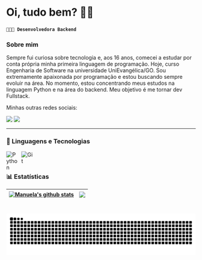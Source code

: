 # Oi, tudo bem? 👋🏻

**`👩🏻‍💻 Desenvolvedora Backend`**

### Sobre mim

Sempre fui curiosa sobre tecnologia e, aos 16 anos, comecei a estudar por conta própria minha primeira linguagem de programação. Hoje, curso Engenharia de Software na universidade UniEvangélica/GO. Sou extremamente apaixonada por programação e estou buscando sempre evoluir na área. No momento, estou concentrando meus estudos na linguagem Python e na área do backend. Meu objetivo é me tornar dev Fullstack.

Minhas outras redes sociais:

<div> 
    <a href="https://www.linkedin.com/in/manuelatrindade/" target="_blank"><img src="https://img.shields.io/badge/-LinkedIn-%230077B5?style=for-the-badge&logo=linkedin&logoColor=white" target="_blank"></a> 
  <a href="https://www.instagram.com/peach.ymn/" target="_blank"><img src="https://img.shields.io/badge/-Instagram-%23E4405F?style=for-the-badge&logo=instagram&logoColor=white" target="_blank"></a>
</div>

---

### 🤖 Linguagens e Tecnologias

<img 
    align="left" 
    alt="Python" 
    title="Python"
    width="30px" 
    style="padding-right: 10px;" 
    src="https://cdn.jsdelivr.net/gh/devicons/devicon@latest/icons/python/python-original.svg" 
/>
<img 
    align="left" 
    alt="Git" 
    title="Git"
    width="30px" 
    style="padding-right: 10px;" 
    src="https://cdn.jsdelivr.net/gh/devicons/devicon@latest/icons/git/git-original.svg" 
/>
<br/>
<br/>

### 📊 Estatísticas

| <a href="https://github-readme-stats.vercel.app/api?username=manuelaft&show_icons=true&theme=dracula&include_all_commits=true&locale=pt-br"><img align="center" src="https://github-readme-stats.vercel.app/api?username=manuelaft&show_icons=true&include_all_commits=true&theme=dracula&hide_border=true" alt="Manuela's github stats" /></a> | <a href="https://github.com/manuelaft/github-readme-stats"><img align="center" src="https://github-readme-stats.vercel.app/api/top-langs/?username=manuelaft&layout=compact&theme=dracula&hide_border=true" /></a> |
| ------------- | ------------- |

#

<picture align="center">
  <source media="(prefers-color-scheme: dark)" srcset="https://raw.githubusercontent.com/manuelaft/manuelaft/output/github-contribution-grid-snake-dark.svg">
  <source media="(prefers-color-scheme: light)" srcset="https://raw.githubusercontent.com/manuelaft/manuelaft/output/github-contribution-grid-snake-dark.svg">
  <img align="center" alt="github contribution grid snake animation" src="https://raw.githubusercontent.com/manuelaft/manuelaft/output/github-contribution-grid-snake.svg">
</picture>
